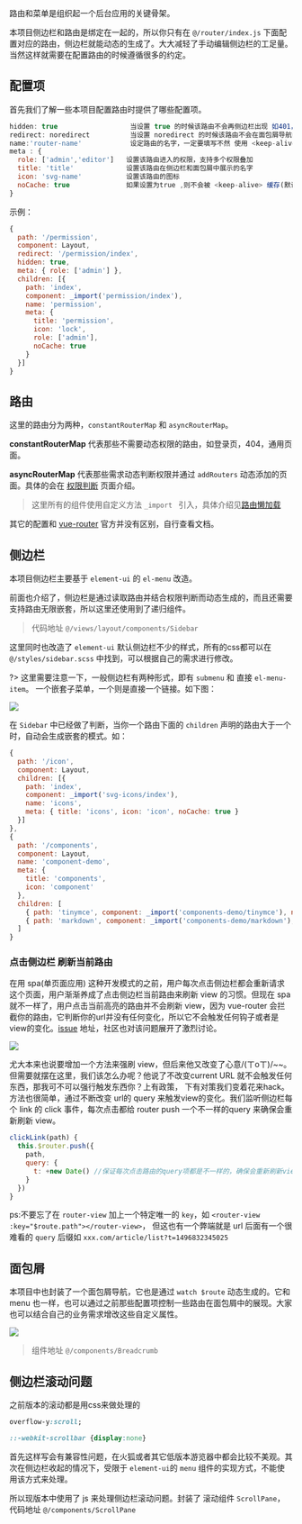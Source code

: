 路由和菜单是组织起一个后台应用的关键骨架。

本项目侧边栏和路由是绑定在一起的，所以你只有在 `@/router/index.js` 下面配置对应的路由，侧边栏就能动态的生成了。大大减轻了手动编辑侧边栏的工足量。当然这样就需要在配置路由的时候遵循很多的约定。

## 配置项
首先我们了解一些本项目配置路由时提供了哪些配置项。

```js
hidden: true                  当设置 true 的时候该路由不会再侧边栏出现 如401，login等页面(默认 false)
redirect: noredirect          当设置 noredirect 的时候该路由不会在面包屑导航中出现
name:'router-name'            设定路由的名字，一定要填写不然 使用 <keep-alive> 时会出现各种问题
meta : {
  role: ['admin','editor']   设置该路由进入的权限，支持多个权限叠加
  title: 'title'             设置该路由在侧边栏和面包屑中展示的名字
  icon: 'svg-name'           设置该路由的图标
  noCache: true              如果设置为true ,则不会被 <keep-alive> 缓存(默认 true)
}
```

示例：
```js
{
  path: '/permission',
  component: Layout,
  redirect: '/permission/index',
  hidden: true,
  meta: { role: ['admin'] },
  children: [{
    path: 'index',
    component: _import('permission/index'),
    name: 'permission',
    meta: {
      title: 'permission',
      icon: 'lock',
      role: ['admin'],
      noCache: true
    }
  }]
}
```

## 路由

这里的路由分为两种，`constantRouterMap` 和 `asyncRouterMap`。

 **constantRouterMap** 代表那些不需要动态权限的路由，如登录页，404，通用页面。

 **asyncRouterMap** 代表那些需求动态判断权限并通过 `addRouters` 动态添加的页面。具体的会在 [权限判断](https://panjiachen.github.io/vue-element-admin-site/#/permission) 页面介绍。

> 这里所有的组件使用自定义方法 `_import ` 引入，具体介绍见[路由懒加载](https://panjiachen.github.io/vue-element-admin-site/#/lazy-loading)

其它的配置和 [vue-router](https://router.vuejs.org/zh-cn/) 官方并没有区别，自行查看文档。

## 侧边栏

本项目侧边栏主要基于 `element-ui` 的 `el-menu` 改造。

前面也介绍了，侧边栏是通过读取路由并结合权限判断而动态生成的，而且还需要支持路由无限嵌套，所以这里还使用到了递归组件。

> 代码地址 `@/views/layout/components/Sidebar`

这里同时也改造了 `element-ui` 默认侧边栏不少的样式，所有的css都可以在 `@/styles/sidebar.scss` 中找到，可以根据自己的需求进行修改。

?> 这里需要注意一下，一般侧边栏有两种形式，即有 `submenu` 和 直接 `el-menu-item`。 一个嵌套子菜单，一个则是直接一个链接。如下图：

![](https://wpimg.wallstcn.com/e94739d6-d701-45c8-8c6e-0f4bb10c3b46.png)

在 `Sidebar` 中已经做了判断，当你一个路由下面的 `children` 声明的路由大于一个时，自动会生成嵌套的模式。如：
```js
{
  path: '/icon',
  component: Layout,
  children: [{
    path: 'index',
    component: _import('svg-icons/index'),
    name: 'icons',
    meta: { title: 'icons', icon: 'icon', noCache: true }
  }]
},
{
  path: '/components',
  component: Layout,
  name: 'component-demo',
  meta: {
    title: 'components',
    icon: 'component'
  },
  children: [
    { path: 'tinymce', component: _import('components-demo/tinymce'), name: 'tinymce-demo', meta: { title: 'tinymce' }},
    { path: 'markdown', component: _import('components-demo/markdown'), name: 'markdown-demo', meta: { title: 'markdown' }},
  ]
}
```

### 点击侧边栏 刷新当前路由
在用 spa(单页面应用) 这种开发模式的之前，用户每次点击侧边栏都会重新请求这个页面，用户渐渐养成了点击侧边栏当前路由来刷新 view 的习惯。但现在 spa 就不一样了，用户点击当前高亮的路由并不会刷新 view，因为 vue-router 会拦截你的路由，它判断你的url并没有任何变化，所以它不会触发任何钩子或者是view的变化。[issue](https://github.com/vuejs/vue-router/issues/296) 地址，社区也对该问题展开了激烈讨论。

![](https://wpimg.wallstcn.com/5d0b0391-ea6a-45f2-943e-aff5dbe74d12.png)

尤大本来也说要增加一个方法来强刷 view，但后来他又改变了心意/(ㄒoㄒ)/~~。但需要就摆在这里，我们该怎么办呢？他说了不改变current URL 就不会触发任何东西，那我可不可以强行触发东西你？上有政策， 下有对策我们变着花来hack。方法也很简单，通过不断改变 url的 query 来触发view的变化。我们监听侧边栏每个 link 的 click 事件，每次点击都给 router push 一个不一样的query 来确保会重新刷新 view。

```js
clickLink(path) {
  this.$router.push({
    path,
    query: {
      t: +new Date() //保证每次点击路由的query项都是不一样的，确保会重新刷新view
    }
  })
}
```

ps:不要忘了在 `router-view` 加上一个特定唯一的 `key`，如 `<router-view :key="$route.path"></router-view>`，
但这也有一个弊端就是 url 后面有一个很难看的 `query` 后缀如 `xxx.com/article/list?t=1496832345025`


## 面包屑
本项目中也封装了一个面包屑导航，它也是通过 `watch $route` 动态生成的。它和 menu 也一样，也可以通过之前那些配置项控制一些路由在面包屑中的展现。大家也可以结合自己的业务需求增改这些自定义属性。

![](https://wpimg.wallstcn.com/4c60b3fc-febd-4e22-9150-724dcbd25a8e.gif)

> 组件地址 `@/components/Breadcrumb`


## 侧边栏滚动问题
之前版本的滚动都是用css来做处理的
```css
overflow-y:scroll;

::-webkit-scrollbar {display:none}

```

首先这样写会有兼容性问题，在火狐或者其它低版本游览器中都会比较不美观。其次在侧边栏收起的情况下，受限于 `element-ui`的 `menu` 组件的实现方式，不能使用该方式来处理。

所以现版本中使用了 js 来处理侧边栏滚动问题。封装了 滚动组件 `ScrollPane`，代码地址 `@/components/ScrollPane`

